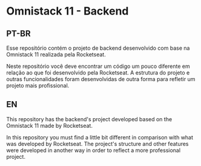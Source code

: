# Omnistack 11 - Backend

## PT-BR

Esse repositório contém o projeto de backend desenvolvido com base na Omnistack 11 realizada pela Rocketseat.

Neste repositório você deve encontrar um código um pouco diferente em relação ao que foi desenvolvido pela Rocketseat. A estrutura do projeto e outras funcionalidades foram desenvolvidas de outra forma para refletir um projeto mais profissional.


## EN

This repository has the backend's project developed based on the Omnistack 11 made by Rocketseat.

In this repository you must find a little bit different in comparison with what was developed by Rocketseat. The project's structure  and other features were developed in another way in order to reflect a more professional project.